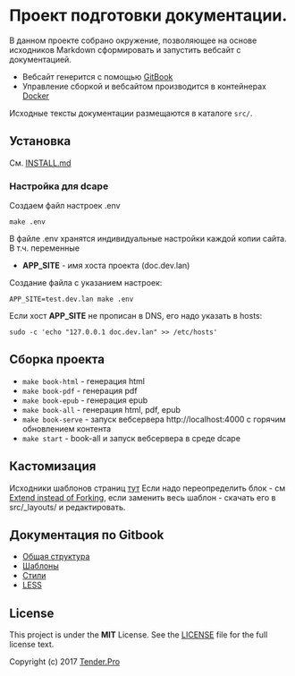 # Проект подготовки документации.

В данном проекте собрано окружение, позволяющее на основе исходников Markdown сформировать и запустить вебсайт с документацией.

* Вебсайт генерится с помощью [GitBook](https://www.gitbook.com/)
* Управление сборкой и вебсайтом производится в контейнерах [Docker](http://docker.io)

Исходные тексты документации размещаются в каталоге `src/`.

## Установка

См. [INSTALL.md](INSTALL.md)

### Настройка для dcape

Создаем файл настроек .env
```
make .env
```

В файле .env хранятся индивидуальные настройки каждой копии сайта. В т.ч. переменные

* **APP_SITE** - имя хоста проекта (doc.dev.lan)

Создание файла с указанием настроек:
```
APP_SITE=test.dev.lan make .env
```

Если хост **APP_SITE** не прописан в DNS, его надо указать в hosts:
```
sudo -c 'echo "127.0.0.1 doc.dev.lan" >> /etc/hosts'
```

## Сборка проекта

* `make book-html` - генерация html
* `make book-pdf` - генерация pdf
* `make book-epub` - генерация epub
* `make book-all` - генерация html, pdf, epub
* `make book-serve` - запуск вебсервера http://localhost:4000 с горячим обновлением контента
* `make start` - book-all и запуск вебсервера в среде dcape

## Кастомизация

Исходники шаблонов страниц [тут](https://github.com/GitbookIO/theme-default)
Если надо переопределить блок - см [Extend instead of Forking](https://toolchain.gitbook.com/themes/),
если заменить весь шаблон - скачать его в src/_layouts/ и редактировать.

## Документация по Gitbook

* [Общая структура](https://toolchain.gitbook.com/structure.html)
* [Шаблоны](https://toolchain.gitbook.com/themes/)
* [Стили](https://starlying.gitbooks.io/gitbook-1/content/styling/book.html)
* [LESS](https://plugins.gitbook.com/plugin/styles-less)

License
-------

This project is under the **MIT** License. See the [LICENSE](LICENSE) file for the full license text.

Copyright (c) 2017 [Tender.Pro](http://www.tender.pro)

